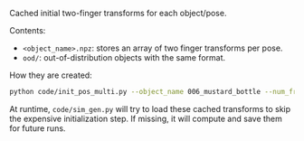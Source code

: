Cached initial two-finger transforms for each object/pose.

Contents:
- `<object_name>.npz`: stores an array of two finger transforms per pose.
- `ood/`: out-of-distribution objects with the same format.

How they are created:
```bash
python code/init_pos_multi.py --object_name 006_mustard_bottle --num_frames 30 --train_iters 15000
```
At runtime, `code/sim_gen.py` will try to load these cached transforms to skip the expensive initialization step. If missing, it will compute and save them for future runs.
